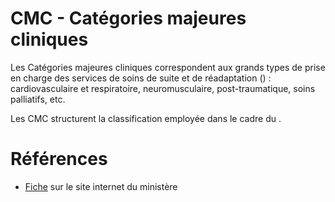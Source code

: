 # CMC - Catégories majeures cliniques
<!-- SPDX-License-Identifier: MPL-2.0 -->

Les Catégories majeures cliniques correspondent aux grands types de prise en charge des services de soins de suite et de réadaptation (<PreviewPage text="SSR" link="SSR.html" />) : cardiovasculaire et respiratoire, neuromusculaire, post-traumatique, soins palliatifs, etc.

Les CMC structurent la classification employée dans le cadre du <PreviewPage text="PMSI" link="PMSI.html" />. 

# Références

- [Fiche](https://solidarites-sante.gouv.fr/professionnels/gerer-un-etablissement-de-sante-medico-social/financement/financement-des-etablissements-de-sante-10795/financement-des-etablissements-de-sante-glossaire/article/categories-majeures-cliniques-cmc) sur le site internet du ministère

